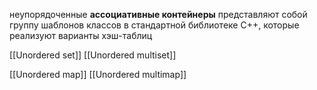 неупорядоченные **ассоциативные контейнеры** представляют собой группу шаблонов классов в стандартной библиотеке C++, которые реализуют варианты хэш-таблиц

[[Unordered set]]
[[Unordered multiset]]

[[Unordered map]]
[[Unordered multimap]]
